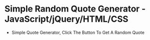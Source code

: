 # Simple Random Quote Generator - JavaScript/jQuery/HTML/CSS

- Simple Quote Generator, Click The Button To Get A Random Quote
